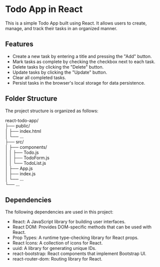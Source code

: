 # Todo App in React

This is a simple Todo App built using React. It allows users to create, manage, and track their tasks in an organized manner.

## Features

- Create a new task by entering a title and pressing the "Add" button.
- Mark tasks as complete by checking the checkbox next to each task.
- Delete tasks by clicking the "Delete" button.
- Update tasks by clicking the "Update" button.
- Clear all completed tasks.
- Persist tasks in the browser's local storage for data persistence.

## Folder Structure

The project structure is organized as follows:

react-todo-app/ <br>
├── public/ <br>
│ ├── index.html <br>
│ └── ... <br>
├── src/ <br>
│ ├── components/ <br>
│ │ ├── Todo.js <br>
│ │ ├── TodoForm.js <br>
│ │ └── TodoList.js <br>
│ ├── App.js <br>
│ ├── index.js <br>
│ └── ... <br>
└── ... <br>

## Dependencies

The following dependencies are used in this project:

- React: A JavaScript library for building user interfaces.
- React DOM: Provides DOM-specific methods that can be used with React.
- Prop Types: A runtime type-checking library for React props.
- React Icons: A collection of icons for React.
- uuid: A library for generating unique IDs.
- react-bootstrap: React components that implement Bootstrap UI.
- react-router-dom: Routing library for React.
